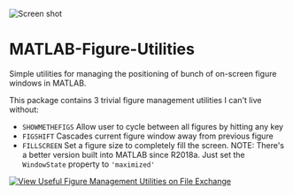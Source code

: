 ![Screen shot](https://www.mathworks.com/matlabcentral/mlc-downloads/downloads/submissions/3162/versions/6/screenshot.jpg)

# MATLAB-Figure-Utilities
Simple utilities for managing the positioning of bunch of on-screen figure windows in MATLAB.

This package contains 3 trivial figure management utilities I can't live without:
* `SHOWMETHEFIGS` Allow user to cycle between all figures by hitting any key
* `FIGSHIFT` Cascades current figure window away from previous figure
* `FILLSCREEN` Set a figure size to completely fill the screen. NOTE: There's a better version built into MATLAB since R2018a. Just set the `WindowState` property to `'maximized'`

[![View Useful Figure Management Utilities on File Exchange](https://www.mathworks.com/matlabcentral/images/matlab-file-exchange.svg)](https://www.mathworks.com/matlabcentral/fileexchange/3162-useful-figure-management-utilities)
